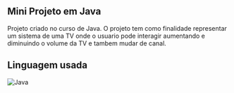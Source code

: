 ##   Mini Projeto em Java 

Projeto criado no curso de Java.
 O projeto tem como finalidade representar um sistema de uma TV onde o usuario pode interagir aumentando e diminuindo o volume da TV e tambem mudar de canal.


## Linguagem usada

![Java](https://img.shields.io/badge/java-%23ED8B00.svg?style=for-the-badge&logo=openjdk&logoColor=white)
